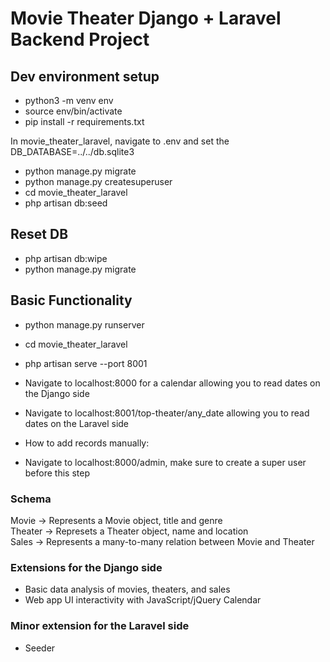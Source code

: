 # Movie Theater Django + Laravel Backend Project

## Dev environment setup
- python3 -m venv env
- source env/bin/activate
- pip install -r requirements.txt

In movie_theater_laravel, navigate to .env and set the DB_DATABASE=../../db.sqlite3

- python manage.py migrate
- python manage.py createsuperuser
- cd movie_theater_laravel
- php artisan db:seed

## Reset DB
- php artisan db:wipe
- python manage.py migrate

## Basic Functionality
- python manage.py runserver
- cd movie_theater_laravel
- php artisan serve --port 8001

- Navigate to localhost:8000 for a calendar allowing you to read dates on the Django side
- Navigate to localhost:8001/top-theater/any_date allowing you to read dates on the Laravel side

- How to add records manually:
- Navigate to localhost:8000/admin, make sure to create a super user before this step

### Schema
Movie -> Represents a Movie object, title and genre \
Theater -> Represets a Theater object, name and location \
Sales -> Represents a many-to-many relation between Movie and Theater 

### Extensions for the Django side
- Basic data analysis of movies, theaters, and sales
- Web app UI interactivity with JavaScript/jQuery Calendar

### Minor extension for the Laravel side
- Seeder
